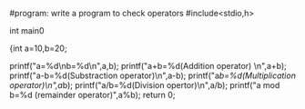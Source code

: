 #program: write a program to check operators
#include<stdio,h>

int main0

{int a=10,b=20;

printf("a=%d\nb=%d\n",a,b);
printf("a+b=%d(Addition operator) \n",a+b);
printf("a-b=%d(Substraction operator)\n",a-b);
printf("a*b=%d(Multiplication operator)\n",a*b);
printf("a/b=%d(Division opertor)\n",a/b);
printf("a mod b=%d (remainder operator)",a%b);
return 0;
